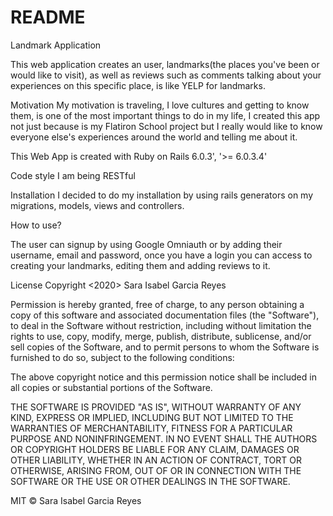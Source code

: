 # README
Landmark Application

This web application creates an user, landmarks(the places you've been or would like to visit), as well as reviews such as comments talking about your experiences on this specific place, is like YELP for landmarks.

Motivation
My motivation is traveling, I love cultures and  getting to know them, is one of the most important things to do in my life, I created this app not just because is my Flatiron School project but I really would like to know everyone else's experiences around the world and telling me about it.

This Web App is created with Ruby on Rails 6.0.3', '>= 6.0.3.4' 

Code style
I am being RESTful 


Installation
I decided to do my installation by using rails generators on my migrations, models, views and controllers.



How to use?

The user can signup by using Google Omniauth or by adding their username, email and password, once you have a login you can access to creating your landmarks, editing them and adding reviews to it.



License
Copyright <2020> Sara Isabel Garcia Reyes

Permission is hereby granted, free of charge, to any person obtaining a copy of this software and associated documentation files (the "Software"), to deal in the Software without restriction, including without limitation the rights to use, copy, modify, merge, publish, distribute, sublicense, and/or sell copies of the Software, and to permit persons to whom the Software is furnished to do so, subject to the following conditions:

The above copyright notice and this permission notice shall be included in all copies or substantial portions of the Software.

THE SOFTWARE IS PROVIDED "AS IS", WITHOUT WARRANTY OF ANY KIND, EXPRESS OR IMPLIED, INCLUDING BUT NOT LIMITED TO THE WARRANTIES OF MERCHANTABILITY, FITNESS FOR A PARTICULAR PURPOSE AND NONINFRINGEMENT. IN NO EVENT SHALL THE AUTHORS OR COPYRIGHT HOLDERS BE LIABLE FOR ANY CLAIM, DAMAGES OR OTHER LIABILITY, WHETHER IN AN ACTION OF CONTRACT, TORT OR OTHERWISE, ARISING FROM, OUT OF OR IN CONNECTION WITH THE SOFTWARE OR THE USE OR OTHER DEALINGS IN THE SOFTWARE.

MIT © Sara Isabel Garcia Reyes
